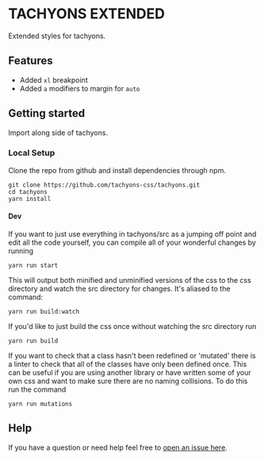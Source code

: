 # TACHYONS EXTENDED

Extended styles for tachyons.

## Features

* Added `xl` breakpoint
* Added `a` modifiers to margin for `auto`

## Getting started

Import along side of tachyons.

### Local Setup

Clone the repo from github and install dependencies through npm.

```
git clone https://github.com/tachyons-css/tachyons.git
cd tachyons
yarn install
```

#### Dev

If you want to just use everything in tachyons/src as a jumping off point and
edit all the code yourself, you can compile all of your wonderful changes by
running

```yarn run start```

This will output both minified and unminified versions of the css to the css directory and watch the src directory for changes.
It's aliased to the command:

```yarn run build:watch```

If you'd like to just build the css once without watching the src directory run

```yarn run build```

If you want to check that a class hasn't been redefined or 'mutated' there is a linter to check that all of the classes have only been defined once. This can be useful if you are using another library or have written some of your own css and want to make sure there are no naming collisions. To do this run the command

```yarn run mutations```

## Help

If you have a question or need help feel free to [open an issue here](https://github.com/sky-foundry/tachyons-extended/issues/new).

